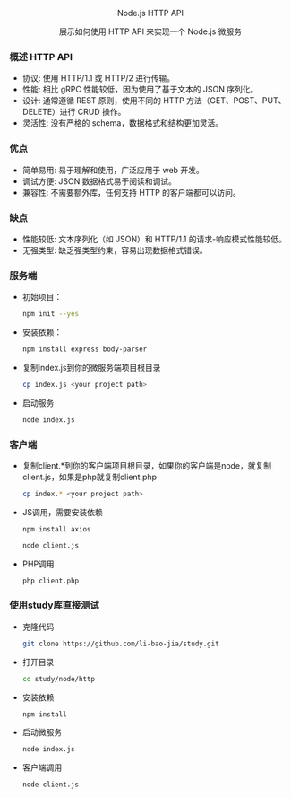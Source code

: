 <p align="center">Node.js HTTP API</p>
<p align="center">展示如何使用 HTTP API 来实现一个 Node.js 微服务</p>


### 概述 HTTP API
- 协议: 使用 HTTP/1.1 或 HTTP/2 进行传输。
- 性能: 相比 gRPC 性能较低，因为使用了基于文本的 JSON 序列化。
- 设计: 通常遵循 REST 原则，使用不同的 HTTP 方法（GET、POST、PUT、DELETE）进行 CRUD 操作。
- 灵活性: 没有严格的 schema，数据格式和结构更加灵活。

### 优点

- 简单易用: 易于理解和使用，广泛应用于 web 开发。
- 调试方便: JSON 数据格式易于阅读和调试。
- 兼容性: 不需要额外库，任何支持 HTTP 的客户端都可以访问。

### 缺点

- 性能较低: 文本序列化（如 JSON）和 HTTP/1.1 的请求-响应模式性能较低。
- 无强类型: 缺乏强类型约束，容易出现数据格式错误。

### 服务端

- 初始项目：
    ```sh
    npm init --yes
    ```

- 安装依赖：
    ```sh
    npm install express body-parser
    ```

- 复制index.js到你的微服务端项目根目录
    ```sh
    cp index.js <your project path>
    ```

- 启动服务
    ```sh
    node index.js 
    ```

### 客户端

- 复制client.*到你的客户端项目根目录，如果你的客户端是node，就复制client.js，如果是php就复制client.php
    ```sh
    cp index.* <your project path>
    ```

- JS调用，需要安装依赖
    ```sh
    npm install axios
    ```
    ```sh
    node client.js
    ```

- PHP调用
    ```sh
    php client.php
    ```

### 使用study库直接测试

- 克隆代码
    ```sh
    git clone https://github.com/li-bao-jia/study.git
    ```

- 打开目录
    ```sh
    cd study/node/http
    ```

- 安装依赖
    ```sh
    npm install
    ```

- 启动微服务
    ```sh
    node index.js 
    ```

- 客户端调用
    ```sh
    node client.js 
    ```
